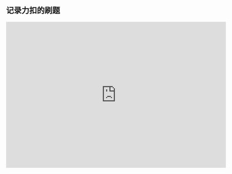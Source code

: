 ## 记录力扣的刷题

<iframe style="width:100%;height:auto;min-width:600px;min-height:400px;" src="https://star-history.com/embed?secret=Z2hwX3UydGFyVlhaSjRkdHhsbERlUzZ1YVBoNFM3MldjUDBud1pDVw==#rookie2000/leetcode&Date" frameBorder="0"></iframe>
